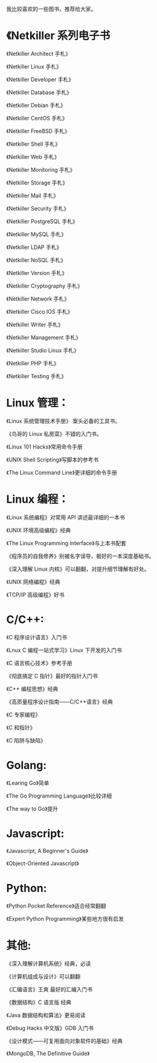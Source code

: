 我比较喜欢的一些图书，推荐给大家。

# 《Netkiller 系列电子书

《Netkiller Architect 手札》

《Netkiller Linux 手札》

《Netkiller Developer 手札》

《Netkiller Database 手札》

《Netkiller Debian 手札》

《Netkiller CentOS 手札》

《Netkiller FreeBSD 手札》

《Netkiller Shell 手札》

《Netkiller Web 手札》

《Netkiller Monitoring 手札》

《Netkiller Storage 手札》

《Netkiller Mail 手札》

《Netkiller Security 手札》

《Netkiller PostgreSQL 手札》

《Netkiller MySQL 手札》

《Netkiller LDAP 手札》

《Netkiller NoSQL 手札》

《Netkiller Version 手札》

《Netkiller Cryptography 手札》

《Netkiller Network 手札》

《Netkiller Cisco IOS 手札》

《Netkiller Writer 手札》

《Netkiller Management 手札》

《Netkiller Studio Linux 手札》

《Netkiller PHP 手札》

《Netkiller Testing 手札》
 


# Linux 管理：

《Linux 系统管理技术手册》 案头必备的工具书。

《鸟哥的 Linux 私房菜》不错的入门书。

《Linux 101 Hacks》常用命令手册

《UNIX Shell Scripting》写脚本的参考书

《The Linux Command Line》更详细的命令手册


# Linux 编程：

《Linux 系统编程》对常用 API 讲述最详细的一本书

《UNIX 环境高级编程》经典

《The Linux Programming Interface》与上本书配套

《程序员的自我修养》别被名字误导，极好的一本深度基础书。

《深入理解 Linux 内核》可以翻翻，对提升细节理解有好处。

《UNIX 网络编程》经典

《TCP/IP 高级编程》好书


# C/C++:

《C 程序设计语言》入门书

《Lnux C 编程一站式学习》Linux 下开发的入门书

《C 语言核心技术》参考手册

《彻底搞定 C 指针》最好的指针入门书

《C++ 编程思想》经典

《高质量程序设计指南——C/C++语言》经典

《C 专家编程》

《C 和指针》

《C 陷阱与缺陷》


# Golang:

《Learing Go》简单

《The Go Programming Language》比较详细

《The way to Go》提升


# Javascript:

《Javascript, A Beginner's Guide》

《Object-Oriented Javascript》


# Python:

《Python Pocket Reference》适合经常翻翻

《Expert Python Programming》某些地方很有启发


# 其他:

《深入理解计算机系统》经典，必读

《计算机组成与设计》可以翻翻

《汇编语言》王爽  最好的汇编入门书

《数据结构》C 语言版  经典

《Java 数据结构和算法》更易阅读

《Debug Hacks 中文版》GDB 入门书

《设计模式——可复用面向对象软件的基础》经典

《MongoDB, The Definitive Guide》

